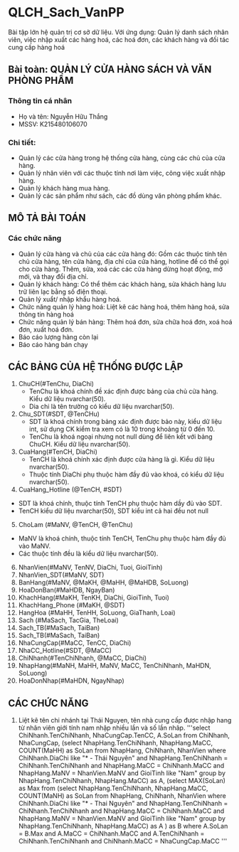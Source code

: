 # QLCH_Sach_VanPP
Bài tập lớn hệ quản trị cơ sở dữ liệu. Với ứng dụng: Quản lý danh sách nhân viên, việc nhập xuất các hàng hoá, các hoá đơn, các khách hàng và đối tác cung cấp hàng hoá

## Bài toàn: QUẢN LÝ CỬA HÀNG SÁCH VÀ VĂN PHÒNG PHẨM
### Thông tin cá nhân
- Họ và tên: Nguyễn Hữu Thắng
- MSSV: K215480106070
### Chi tiết:
-    Quản lý các cửa hàng trong hệ thống cửa hàng, cùng các chủ của cửa hàng.
-    Quản lý nhân viên với các thuộc tính nơi làm việc, công việc xuất nhập hàng.
-    Quản lý khách hàng mua hàng.
-    Quản lý các sản phẩm như sách, các đồ dùng văn phòng phẩm khác.

## MÔ TẢ BÀI TOÁN
### Các chức năng
- Quản lý cửa hàng và chủ của các cửa hàng đó: Gồm các thuộc tính tên chủ cửa hàng, tên cửa hàng, địa chỉ của cửa hàng, hotline để có thể gọi cho cửa hàng. Thêm, sửa, xoá các các cửa hàng dừng hoạt động, mở mới, và thay đổi địa chỉ.
- Quản lý khách hàng: Có thể thêm các khách hàng, sửa khách hàng lưu trữ liên lạc bằng số điện thoại.
- Quản lý xuẩt/ nhập khẩu hàng hoá.
- Chức năng quản lý hàng hoá: Liệt kê các hàng hoá, thêm hàng hoá, sửa thông tin hàng hoá
- Chức năng quản lý bán hàng: Thêm hoá đơn, sửa chữa hoá đơn, xoá hoá đơn, xuất hoá đơn.
- Báo cáo lượng hàng còn lại
- Báo cáo hàng bán chạy

## CÁC BẢNG CỦA HỆ THỐNG ĐƯỢC LẬP
1. ChuCH(#TenChu, DiaChi)
   - TenChu là khoá chính đề xác định được bảng của chủ cửa hàng. Kiểu dữ liệu nvarchar(50).
   - Dia chi là tên trường có kiểu dữ liệu nvarchar(50).
2. Chu_SDT(#SDT, @TenCHu)
   - SDT là khoá chính trong bảng xác định được bảo này, kiểu dữ liệu int, sử dụng CK kiểm tra xem có là 10 trong khoảng từ 0 đến 10.
   - TenChu là khoá ngoại nhưng not null dùng để liên kết với bảng ChuCH. Kiểu dữ liệu nvarchar(50).
3. CuaHang(#TenCH, DiaChi)
   - TenCH là khoá chính xác định được cửa hàng là gì. Kiểu dữ liệu nvarchar(50).
   - Thuộc tính DiaChi phụ thuộc hàm đầy đủ vào khoá, có kiểu dữ liệu nvarchar(50).
4. CuaHang_Hotline (@TenCH, #SDT)
-	SDT là khoá chính, thuộc tính TenCH phụ thuộc hàm dầy đủ vào SDT.
-	TenCH kiểu dữ liệu nvarchar(50), SDT kiểu int cả hai đều not null
5. ChoLam (#MaNV, @TenCH, @TenChu)
- MaNV là khoá chính, thuộc tính TenCH, TenChu phụ thuộc hàm đầy đủ vào MaNV.
- Các thuộc tính đều là kiểu dữ liệu nvarchar(50).
6. NhanVien(#MaNV, TenNV, DiaChi, Tuoi, GioiTinh)
7. NhanVien_SDT(#MaNV, SDT)
8. BanHang(#MaNV, @MaKH, @MaHH, @MaHDB, SoLuong)
9. HoaDonBan(#MaHDB, NgayBan)
10. KhachHang(#MaKH, TenKH, DiaChi, GioiTinh, Tuoi)
11. KhachHang_Phone (#MaKH, @SDT)
12. HangHoa (#MaHH, TenHH, SoLuong, GiaThanh, Loai)
13. Sach (#MaSach, TacGia, TheLoai)
14. Sach_TB(#MaSach, TaiBan)
14. Sach_TB(#MaSach, TaiBan)
15. NhaCungCap(#MaCC, TenCC, DiaChi)
16. NhaCC_Hotline(#SDT, @MaCC)
17. ChiNhanh(#TenChiNhanh, @MaCC, DiaChi)
18. NhapHang(#MaNH, MaHH, MaNV, MaCC, TenChiNhanh, MaHDN, SoLuong)
19. HoaDonNhap(#MaHDN, NgayNhap)

## CÁC CHỨC NĂNG
1. Liệt kê tên chi nhánh tại Thái Nguyen, tên nhà cung cấp được nhập hang từ nhân viên giới tính nam nhập nhiều lần và số lần nhâp.
   '''select ChiNhanh.TenChiNhanh, NhaCungCap.TenCC, A.SoLan
from ChiNhanh, NhaCungCap, (select NhapHang.TenChiNhanh, NhapHang.MaCC, COUNT(MaHH) as SoLan
							from NhapHang, ChiNhanh, NhanVien
							where ChiNhanh.DiaChi like "* - Thái Nguyên"
							and NhapHang.TenChiNhanh = ChiNhanh.TenChiNhanh
							and NhapHang.MaCC = ChiNhanh.MaCC
							and	NhapHang.MaNV = NhanVien.MaNV
							and GioiTinh like "Nam"
							group by NhapHang.TenChiNhanh, NhapHang.MaCC) as A,
							(select MAX(SoLan) as Max
							 from (select NhapHang.TenChiNhanh, NhapHang.MaCC, COUNT(MaNH) as SoLan
									from NhapHang, ChiNhanh, NhanVien
									where ChiNhanh.DiaChi like "* - Thai Nguyên"
									and NhapHang.TenChiNhanh = ChiNhanh.TenChiNhanh
									and NhapHang.MaCC = ChiNhanh.MaCC
									and	NhapHang.MaNV = NhanVien.MaNV
									and GioiTinh like "Nam"
									group by NhapHang.TenChiNhanh, NhapHang.MaCC) as A
							) as B
where A.SoLan = B.Max
and A.MaCC = ChiNhanh.MaCC
and A.TenChiNhanh = ChiNhanh.TenChiNhanh
and	ChiNhanh.MaCC = NhaCungCap.MaCC
'''

